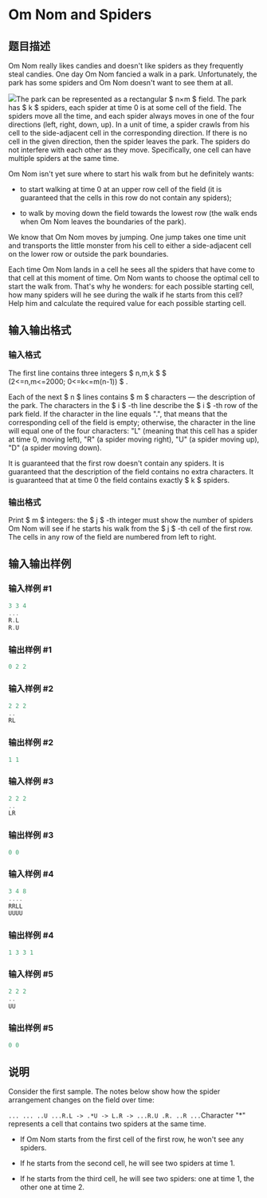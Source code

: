 # Om Nom and Spiders

## 题目描述

Om Nom really likes candies and doesn't like spiders as they frequently steal candies. One day Om Nom fancied a walk in a park. Unfortunately, the park has some spiders and Om Nom doesn't want to see them at all.

![](https://cdn.luogu.com.cn/upload/vjudge_pic/CF436B/0f393e9ac6b5e9b8bdbb8e7c0877fea4351b3e2d.png)The park can be represented as a rectangular $ n×m $ field. The park has $ k $ spiders, each spider at time 0 is at some cell of the field. The spiders move all the time, and each spider always moves in one of the four directions (left, right, down, up). In a unit of time, a spider crawls from his cell to the side-adjacent cell in the corresponding direction. If there is no cell in the given direction, then the spider leaves the park. The spiders do not interfere with each other as they move. Specifically, one cell can have multiple spiders at the same time.

Om Nom isn't yet sure where to start his walk from but he definitely wants:

- to start walking at time 0 at an upper row cell of the field (it is guaranteed that the cells in this row do not contain any spiders);

- to walk by moving down the field towards the lowest row (the walk ends when Om Nom leaves the boundaries of the park).

We know that Om Nom moves by jumping. One jump takes one time unit and transports the little monster from his cell to either a side-adjacent cell on the lower row or outside the park boundaries.

Each time Om Nom lands in a cell he sees all the spiders that have come to that cell at this moment of time. Om Nom wants to choose the optimal cell to start the walk from. That's why he wonders: for each possible starting cell, how many spiders will he see during the walk if he starts from this cell? Help him and calculate the required value for each possible starting cell.

## 输入输出格式

### 输入格式

The first line contains three integers $ n,m,k $ $ (2<=n,m<=2000; 0<=k<=m(n-1)) $ .

Each of the next $ n $ lines contains $ m $ characters — the description of the park. The characters in the $ i $ -th line describe the $ i $ -th row of the park field. If the character in the line equals ".", that means that the corresponding cell of the field is empty; otherwise, the character in the line will equal one of the four characters: "L" (meaning that this cell has a spider at time 0, moving left), "R" (a spider moving right), "U" (a spider moving up), "D" (a spider moving down).

It is guaranteed that the first row doesn't contain any spiders. It is guaranteed that the description of the field contains no extra characters. It is guaranteed that at time 0 the field contains exactly $ k $ spiders.

### 输出格式

Print $ m $ integers: the $ j $ -th integer must show the number of spiders Om Nom will see if he starts his walk from the $ j $ -th cell of the first row. The cells in any row of the field are numbered from left to right.

## 输入输出样例

### 输入样例 #1

```cpp
3 3 4
...
R.L
R.U

```
### 输出样例 #1

```cpp
0 2 2 
```


### 输入样例 #2

```cpp
2 2 2
..
RL

```
### 输出样例 #2

```cpp
1 1 
```


### 输入样例 #3

```cpp
2 2 2
..
LR

```
### 输出样例 #3

```cpp
0 0 
```


### 输入样例 #4

```cpp
3 4 8
....
RRLL
UUUU

```
### 输出样例 #4

```cpp
1 3 3 1 
```


### 输入样例 #5

```cpp
2 2 2
..
UU

```
### 输出样例 #5

```cpp
0 0 
```


## 说明

Consider the first sample. The notes below show how the spider arrangement changes on the field over time:

`... ... ..U ...R.L -> .*U -> L.R -> ...R.U .R. ..R ...`Character "\*" represents a cell that contains two spiders at the same time.

- If Om Nom starts from the first cell of the first row, he won't see any spiders.

- If he starts from the second cell, he will see two spiders at time 1.

- If he starts from the third cell, he will see two spiders: one at time 1, the other one at time 2.


